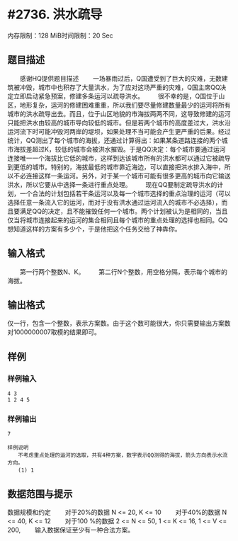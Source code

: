 # #2736. 洪水疏导

内存限制：128 MiB时间限制：20 Sec

## 题目描述

　　感谢HQ提供题目描述
　　一场暴雨过后，Q国遭受到了巨大的灾难，无数建筑被冲毁，城市中也积存了大量洪水，为了应对这场严重的灾难，Q国主席QQ决定立即启动紧急预案，修建多条运河以疏导洪水。
　　很不幸的是，Q国位于山区，地形复杂，运河的修建困难重重，所以我们要尽量修建数量最少的运河将所有城市的洪水疏导出去。而且，位于山区地貌的市海拔两两不同，这导致修建的运河只能把洪水由较高的城市导向较低的城市。但是若两个城市的高度差过大，洪水沿运河流下时可能冲毁河两岸的堤坝，如果处理不当可能会产生更严重的后果。经过统计，QQ测出了每个城市的海拔，还通过计算得出：如果某条道路连接的两个城市海拔差超过K，较低的城市会被洪水摧毁。于是QQ决定：每个城市要通过运河连接唯一一个海拔比它低的城市，这样到达该城市所有的洪水都可以通过它被疏导到更低的城市。特别的，海拔最低的城市靠近海边，可以直接把洪水排入海中，所以不必连接这样一条运河。另外，对于某一个城市可能有很多更高的城市向它输送洪水，所以它要从中选择一条进行重点处理。
　　现在QQ要制定疏导洪水的计划，一个合法的计划包括若干条运河以及每一个城市选择的重点治理的运河（可以选择任意一条流入它的运河，而对于没有洪水通过运河流入的城市不必选择），而且要满足QQ的决定，且不能摧毁任何一个城市。两个计划被认为是相同的，当且仅当将城市连接起来的运河的集合相同且每个城市的重点处理的选择也相同。QQ想知道这样的方案有多少个，于是他把这个任务交给了神犇你。

## 输入格式

 

　　第一行两个整数N、K。
　　第二行N个整数，用空格分隔，表示每个城市的海拔。

## 输出格式

仅一行，包含一个整数，表示方案数。由于这个数可能很大，你只需要输出方案数对1000000007取模的结果即可。

## 样例

### 样例输入

    
    4 3
    1 2 4 5
    
    
    

### 样例输出

    
    7
    
    样例说明
    　　不考虑重点处理的运河的选取，共有4种方案，数字表示QQ测得的海拔，箭头方向表示水流方向。
    　　(1) 1
    

## 数据范围与提示

数据规模和约定
　　对于20%的数据 N <= 20, K <= 10
　　对于40%的数据 N <= 40, K <= 12
　　对于100 %的数据 2 <= N <= 50, 1 <= K <= 16, 1 <= V <= 200,
　　输入数据保证至少有一种合法方案。
